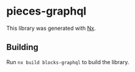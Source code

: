 # pieces-graphql

This library was generated with [Nx](https://nx.dev).

## Building

Run `nx build blocks-graphql` to build the library.

